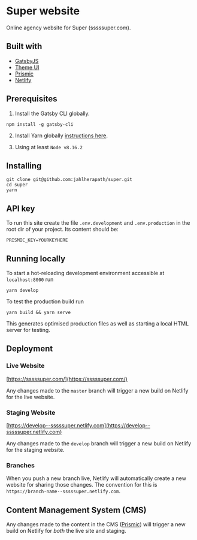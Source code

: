 # Super website

Online agency website for Super (sssssuper.com).

## Built with

- [GatsbyJS](https://www.gatsbyjs.org/)
- [Theme UI](https://theme-ui.com/)
- [Prismic](https://prismic.io/)
- [Netlify](https://www.netlify.com/)

## Prerequisites

1. Install the Gatsby CLI globally.

```
npm install -g gatsby-cli
```

2. Install Yarn globally [instructions here](https://yarnpkg.com/lang/en/docs/install/).

3. Using at least `Node v8.16.2`

## Installing

```
git clone git@github.com:jahlherapath/super.git
cd super
yarn
```

## API key

To run this site create the file `.env.development` and `.env.production` in the root dir of your project. Its content should be:

```
PRISMIC_KEY=YOURKEYHERE
```

## Running locally

To start a hot-reloading development environment accessible at `localhost:8000` run

```
yarn develop
```

To test the production build run

```
yarn build && yarn serve
```

This generates optimised production files as well as starting a local HTML server for testing.


## Deployment

### Live Website

[https://sssssuper.com/](https://sssssuper.com/)

Any changes made to the `master` branch will trigger a new build on Netlify for the live website.

### Staging Website

[https://develop--sssssuper.netlify.com](https://develop--sssssuper.netlify.com)

Any changes made to the `develop` branch will trigger a new build on Netlify for the staging website.

### Branches

When you push a new branch live, Netlify will automatically create a new website for sharing those changes. The convention for this is `https://branch-name--sssssuper.netlify.com`.

## Content Management System (CMS)

Any changes made to the content in the CMS ([Prismic](https://prismic.io)) will trigger a new build on Netlify for _both_ the live site and staging.
